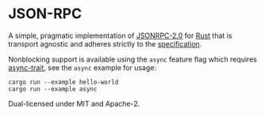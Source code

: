 # JSON-RPC

A simple, pragmatic implementation of [JSONRPC-2.0][] for [Rust][] that is transport agnostic and adheres strictly to the [specification][].

Nonblocking support is available using the `async` feature flag which requires [async-trait][], see the `async` example for usage:

```
cargo run --example hello-world
cargo run --example async
```

Dual-licensed under MIT and Apache-2.

[JSONRPC-2.0]: https://www.jsonrpc.org
[specification]: https://www.jsonrpc.org/specification
[Rust]: https://www.rust-lang.org/
[async-trait]: https://docs.rs/async-trait/0.1.42/async_trait/
